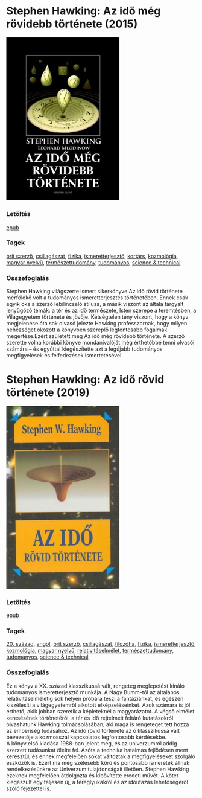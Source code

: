 # <a name="id_390">Stephen Hawking: Az idő még rövidebb története (2015)</a>
<img src="https://github.com/BercziSandor/calibre_lib/raw/main/libs/main/Stephen%20Hawking/Az%20ido%20meg%20rovidebb%20tortenete%20%28390%29/cover.jpg" alt="cover" width="300"/>

### Letöltés
[epub](https://github.com/BercziSandor/calibre_lib/raw/main/libs/main/Stephen%20Hawking/Az%20ido%20meg%20rovidebb%20tortenete%20%28390%29/Az%20ido%20meg%20rovidebb%20tortenete%20-%20Stephen%20Hawking.epub)

### Tagek
[brit szerző](https://github.com/berczisandor/calibre_lib/blob/main/main/_tags/brit%20szerz%c5%91.md), [csillagászat](https://github.com/berczisandor/calibre_lib/blob/main/main/_tags/csillag%c3%a1szat.md), [fizika](https://github.com/berczisandor/calibre_lib/blob/main/main/_tags/fizika.md), [ismeretterjesztő](https://github.com/berczisandor/calibre_lib/blob/main/main/_tags/ismeretterjeszt%c5%91.md), [kortárs](https://github.com/berczisandor/calibre_lib/blob/main/main/_tags/kort%c3%a1rs.md), [kozmológia](https://github.com/berczisandor/calibre_lib/blob/main/main/_tags/kozmol%c3%b3gia.md), [magyar nyelvű](https://github.com/berczisandor/calibre_lib/blob/main/main/_tags/magyar%20nyelv%c5%b1.md), [természettudomány](https://github.com/berczisandor/calibre_lib/blob/main/main/_tags/term%c3%a9szettudom%c3%a1ny.md), [tudományos](https://github.com/berczisandor/calibre_lib/blob/main/main/_tags/tudom%c3%a1nyos.md), [science & technical](https://github.com/berczisandor/calibre_lib/blob/main/main/_tags/science%20%26%20technical.md)

### Összefoglalás
<div>
<p>Stephen Hawking világszerte ismert sikerkönyve Az idő rövid története mérföldkő volt a tudományos ismeretterjesztés történetében. Ennek csak egyik oka a szerző lebilincselő stílusa, a másik viszont az általa tárgyalt lenyűgöző témák: a tér és az idő természete, Isten szerepe a teremtésben, a Világegyetem története és jövője. Kétségtelen tény viszont, hogy a könyv megjelenése óta sok olvasó jelezte Hawking professzornak, hogy milyen nehézséget okozott a könyvben szereplő legfontosabb fogalmak megértése.Ezért született meg Az idő még rövidebb története. A szerző szerette volna korábbi könyve mondanivalóját még érthetőbbé tenni olvasói számára – és egyúttal kiegészítette azt a legújabb tudományos megfigyelések és felfedezések ismertetésével.</p></div>


# <a name="id_1166">Stephen Hawking: Az idő rövid története (2019)</a>
<img src="https://github.com/BercziSandor/calibre_lib/raw/main/libs/main/Stephen%20Hawking/Az%20ido%20rovid%20tortenete%20%281166%29/cover.jpg" alt="cover" width="300"/>

### Letöltés
[epub](https://github.com/BercziSandor/calibre_lib/raw/main/libs/main/Stephen%20Hawking/Az%20ido%20rovid%20tortenete%20%281166%29/Az%20ido%20rovid%20tortenete%20-%20Stephen%20Hawking.epub)

### Tagek
[20. század](https://github.com/berczisandor/calibre_lib/blob/main/main/_tags/20.%20sz%c3%a1zad.md), [angol](https://github.com/berczisandor/calibre_lib/blob/main/main/_tags/angol.md), [brit szerző](https://github.com/berczisandor/calibre_lib/blob/main/main/_tags/brit%20szerz%c5%91.md), [csillagászat](https://github.com/berczisandor/calibre_lib/blob/main/main/_tags/csillag%c3%a1szat.md), [filozófia](https://github.com/berczisandor/calibre_lib/blob/main/main/_tags/filoz%c3%b3fia.md), [fizika](https://github.com/berczisandor/calibre_lib/blob/main/main/_tags/fizika.md), [ismeretterjesztő](https://github.com/berczisandor/calibre_lib/blob/main/main/_tags/ismeretterjeszt%c5%91.md), [kozmológia](https://github.com/berczisandor/calibre_lib/blob/main/main/_tags/kozmol%c3%b3gia.md), [magyar nyelvű](https://github.com/berczisandor/calibre_lib/blob/main/main/_tags/magyar%20nyelv%c5%b1.md), [relativitáselmélet](https://github.com/berczisandor/calibre_lib/blob/main/main/_tags/relativit%c3%a1selm%c3%a9let.md), [természettudomány](https://github.com/berczisandor/calibre_lib/blob/main/main/_tags/term%c3%a9szettudom%c3%a1ny.md), [tudományos](https://github.com/berczisandor/calibre_lib/blob/main/main/_tags/tudom%c3%a1nyos.md), [science & technical](https://github.com/berczisandor/calibre_lib/blob/main/main/_tags/science%20%26%20technical.md)

### Összefoglalás
<div>
<p>Ez ​a könyv a XX. század klasszikussá vált, rengeteg meglepetést kínáló tudományos ismeretterjesztő munkája. A Nagy Bumm-tól az általános relativitáselméletig sok helyen próbára teszi a fantáziánkat, és egészen kiszélesíti a világegyetemről alkotott elképzeléseinket. Azok számára is jól érthető, akik jobban szeretik a képleteknél a magyarázatot. A végső elmélet keresésének történetéről, a tér és idő rejtelmeit feltáró kutatásokról olvashatunk Hawking tolmácsolásában, aki maga is rengeteget tett hozzá az emberiség tudásához. Az idő rövid története az ő klasszikussá vált bevezetője a kozmosszal kapcsolatos legfontosabb kérdésekbe.<br>A könyv első kiadása 1988-ban jelent meg, és az univerzumról addig szerzett tudásunkat ölelte fel. Azóta a technika hatalmas fejlődésen ment keresztül, és ennek megfelelően sokat változtak a megfigyeléseket szolgáló eszközök is. Ezért ma még szélesebb körű és pontosabb ismeretek állnak rendelkezésünkre az Univerzum tulajdonságait illetően. Stephen Hawking ezeknek megfelelően átdolgozta és kibővítette eredeti művét. A kötet kiegészült egy teljesen új, a féreglyukakról és az időutazás lehetőségéről szóló fejezettel is.</p></div>


